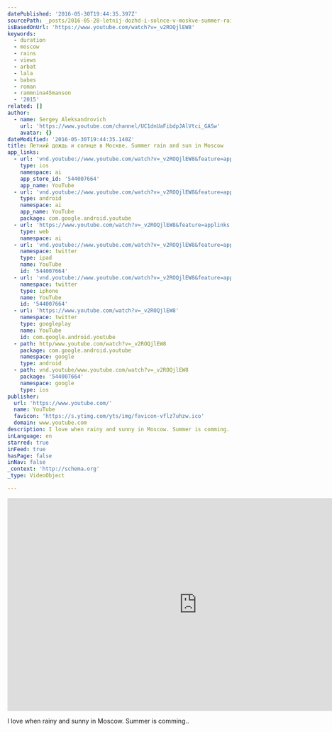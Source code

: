 ```yaml
---
datePublished: '2016-05-30T19:44:35.397Z'
sourcePath: _posts/2016-05-28-letnij-dozhd-i-solnce-v-moskve-summer-rain-and-sun-in-mosco.md
isBasedOnUrl: 'https://www.youtube.com/watch?v=_v2ROQjlEW8'
keywords:
  - duration
  - moscow
  - rains
  - views
  - arbat
  - lala
  - babes
  - roman
  - rammnina45manson
  - '2015'
related: []
author:
  - name: Sergey Aleksandrovich
    url: 'https://www.youtube.com/channel/UC1dnUaFibdpJAlVtci_GASw'
    avatar: {}
dateModified: '2016-05-30T19:44:35.140Z'
title: Летний дождь и солнце в Москве. Summer rain and sun in Moscow
app_links:
  - url: 'vnd.youtube://www.youtube.com/watch?v=_v2ROQjlEW8&feature=applinks'
    type: ios
    namespace: ai
    app_store_id: '544007664'
    app_name: YouTube
  - url: 'vnd.youtube://www.youtube.com/watch?v=_v2ROQjlEW8&feature=applinks'
    type: android
    namespace: ai
    app_name: YouTube
    package: com.google.android.youtube
  - url: 'https://www.youtube.com/watch?v=_v2ROQjlEW8&feature=applinks'
    type: web
    namespace: ai
  - url: 'vnd.youtube://www.youtube.com/watch?v=_v2ROQjlEW8&feature=applinks'
    namespace: twitter
    type: ipad
    name: YouTube
    id: '544007664'
  - url: 'vnd.youtube://www.youtube.com/watch?v=_v2ROQjlEW8&feature=applinks'
    namespace: twitter
    type: iphone
    name: YouTube
    id: '544007664'
  - url: 'https://www.youtube.com/watch?v=_v2ROQjlEW8'
    namespace: twitter
    type: googleplay
    name: YouTube
    id: com.google.android.youtube
  - path: http/www.youtube.com/watch?v=_v2ROQjlEW8
    package: com.google.android.youtube
    namespace: google
    type: android
  - path: vnd.youtube/www.youtube.com/watch?v=_v2ROQjlEW8
    package: '544007664'
    namespace: google
    type: ios
publisher:
  url: 'https://www.youtube.com/'
  name: YouTube
  favicon: 'https://s.ytimg.com/yts/img/favicon-vflz7uhzw.ico'
  domain: www.youtube.com
description: I love when rainy and sunny in Moscow. Summer is comming..
inLanguage: en
starred: true
inFeed: true
hasPage: false
inNav: false
_context: 'http://schema.org'
_type: VideoObject

---
```

<iframe src="https://cdn.embedly.com/widgets/media.html?src=https%3A%2F%2Fwww.youtube.com%2Fembed%2F_v2ROQjlEW8%3Ffeature%3Doembed&amp;url=http%3A%2F%2Fwww.youtube.com%2Fwatch%3Fv%3D_v2ROQjlEW8&amp;image=https%3A%2F%2Fi.ytimg.com%2Fvi%2F_v2ROQjlEW8%2Fhqdefault.jpg&amp;key=b7d04c9b404c499eba89ee7072e1c4f7&amp;type=text%2Fhtml&amp;schema=youtube" width="854" height="480" scrolling="no" frameborder="0" allowfullscreen="" style=""></iframe>

I love when rainy and sunny in Moscow. Summer is comming..
